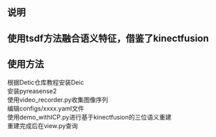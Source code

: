 ## 说明<br>
使用tsdf方法融合语义特征，借鉴了kinectfusion<br>
---
## 使用方法<br>
根据Detic仓库教程安装Deic<br>
安装pyreasense2<br>
使用video_recorder.py收集图像序列<br>
编辑configs/xxxx.yaml文件<br>
使用demo_withICP.py进行基于kinectfusion的三位语义重建<br>
重建完成后在view.py查询<br>

